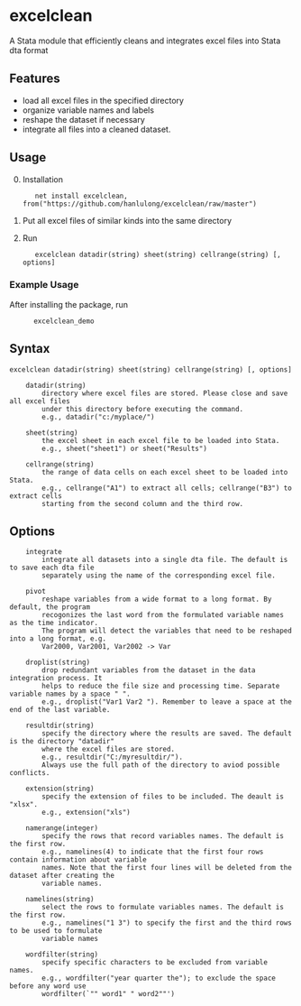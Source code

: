 # excelclean
A Stata module that efficiently cleans and integrates excel files into Stata dta format


## Features

* load all excel files in the specified directory
* organize variable names and labels
* reshape the dataset if necessary
* integrate all files into a cleaned dataset. 


## Usage 
0. Installation 

          net install excelclean, from("https://github.com/hanlulong/excelclean/raw/master")

1. Put all excel files of similar kinds into the same directory 

2. Run 
          
          excelclean datadir(string) sheet(string) cellrange(string) [, options]

### Example Usage 
After installing the package, run

          excelclean_demo


## Syntax

    excelclean datadir(string) sheet(string) cellrange(string) [, options]

        datadir(string) 
            directory where excel files are stored. Please close and save all excel files 
            under this directory before executing the command.
            e.g., datadir("c:/myplace/")

        sheet(string) 
            the excel sheet in each excel file to be loaded into Stata.
            e.g., sheet("sheet1") or sheet("Results")

        cellrange(string) 
            the range of data cells on each excel sheet to be loaded into Stata.
            e.g., cellrange("A1") to extract all cells; cellrange("B3") to extract cells
            starting from the second column and the third row.


## Options 

        integrate 
            integrate all datasets into a single dta file. The default is to save each dta file
            separately using the name of the corresponding excel file.

        pivot 
            reshape variables from a wide format to a long format. By default, the program
            recogonizes the last word from the formulated variable names as the time indicator.
            The program will detect the variables that need to be reshaped into a long format, e.g.
            Var2000, Var2001, Var2002 -> Var

        droplist(string) 
            drop redundant variables from the dataset in the data integration process. It
            helps to reduce the file size and processing time. Separate variable names by a space " ".
            e.g., droplist("Var1 Var2 "). Remember to leave a space at the end of the last variable.

        resultdir(string) 
            specify the directory where the results are saved. The default is the directory "datadir" 
            where the excel files are stored.
            e.g., resultdir("C:/myresultdir/"). 
            Always use the full path of the directory to aviod possible conflicts.

        extension(string) 
            specify the extension of files to be included. The deault is "xlsx".
            e.g., extension("xls")

        namerange(integer) 
            specify the rows that record variables names. The default is the first row.
            e.g., namelines(4) to indicate that the first four rows contain information about variable
            names. Note that the first four lines will be deleted from the dataset after creating the
            variable names.

        namelines(string) 
            select the rows to formulate variables names. The default is the first row.
            e.g., namelines("1 3") to specify the first and the third rows to be used to formulate
            variable names

        wordfilter(string) 
            specify specific characters to be excluded from variable names.
            e.g., wordfilter("year quarter the"); to exclude the space before any word use
            wordfilter(`"" word1" " word2""')

